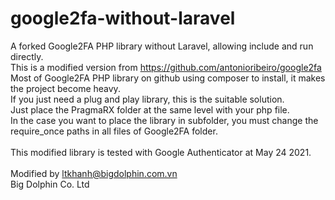 # google2fa-without-laravel
A forked Google2FA PHP library without Laravel, allowing include and run directly. \
This is a modified version from https://github.com/antonioribeiro/google2fa \
Most of Google2FA PHP library on github using composer to install, it makes the project become heavy. \
If you just need a plug and play library, this is the suitable solution. \
Just place the PragmaRX folder at the same level with your php file. \
In the case you want to place the library in subfolder, you must change the require_once paths in all files of Google2FA folder. \
 \
This modified library is tested with Google Authenticator at May 24 2021. \
 \
Modified by ltkhanh@bigdolphin.com.vn \
Big Dolphin Co. Ltd

